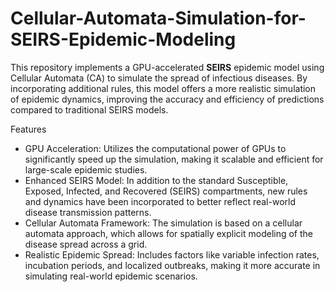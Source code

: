 # Cellular-Automata-Simulation-for-SEIRS-Epidemic-Modeling
This repository implements a GPU-accelerated **SEIRS** epidemic model using Cellular Automata (CA) to simulate the spread of infectious diseases. By incorporating additional rules, this model offers a more realistic simulation of epidemic dynamics, improving the accuracy and efficiency of predictions compared to traditional SEIRS models.

Features
* GPU Acceleration: Utilizes the computational power of GPUs to significantly speed up the simulation, making it scalable and efficient for large-scale epidemic studies.
* Enhanced SEIRS Model: In addition to the standard Susceptible, Exposed, Infected, and Recovered (SEIRS) compartments, new rules and dynamics have been incorporated to better reflect real-world disease transmission patterns.
* Cellular Automata Framework: The simulation is based on a cellular automata approach, which allows for spatially explicit modeling of the disease spread across a grid.
* Realistic Epidemic Spread: Includes factors like variable infection rates, incubation periods, and localized outbreaks, making it more accurate in simulating real-world epidemic scenarios.
